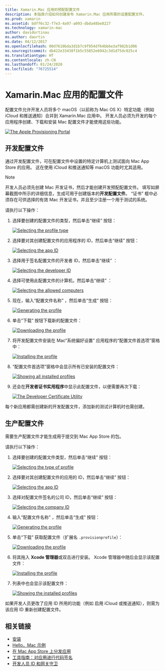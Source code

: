 ```yaml
---
title: Xamarin.Mac 应用的预配配置文件
description: 本指南介绍如何创建发布 Xamarin.Mac 应用所需的设置配置文件。
ms.prod: xamarin
ms.assetid: bdff6c32-f7e3-4a97-a093-dbda48be8227
ms.technology: xamarin-mac
author: davidortinau
ms.author: daortin
ms.date: 04/12/2017
ms.openlocfilehash: 00d7610bda3d1b7c9f954df64bb6e3af982b1d06
ms.sourcegitcommit: db422e33438f1b5c55852e6942c3d1d75dc025c4
ms.translationtype: HT
ms.contentlocale: zh-CN
ms.lasthandoff: 01/24/2020
ms.locfileid: "76725514"
---
```

# <a name="provisioning-profiles-for-xamarinmac-apps"></a>Xamarin.Mac 应用的配置文件

配置文件允许开发人员将多个 macOS（以前称为 Mac OS X）特定功能（例如 iCloud 和推送通知）合并到 Xamarin.Mac 应用中。 开发人员必须为开发的每个应用程序创建、下载和安装 Mac 配置文件才能使用这些功能。

[![](profiles-images/certif13.png "The Apple Provisioning Portal")](profiles-images/certif13.png#lightbox)

## <a name="development-provisioning-profile"></a>开发配置文件

通过开发配置文件，可在配置文件中设置的特定计算机上测试面向 Mac App Store 的应用。 这在使用 iCloud 和推送通知等 macOS 功能时尤其适用。

> [!NOTE]
> 开发人员必须先创建 Mac 开发证书，然后才能创建开发预配配置文件。 填写如屏幕截图中所示的详细信息，生成可用于创建版本的**开发配置文件**。 “证书”  框中必须存在可供选择的有效 Mac 开发证书，并且至少注册一个用于测试的系统。

请执行以下操作：

1. 选择要创建的配置文件的类型，然后单击“继续”  按钮：

    [![](profiles-images/certif14.png "Selecting the profile type")](profiles-images/certif14.png#lightbox)
2. 选择要对其创建配置文件的应用程序的 ID，然后单击“继续”  按钮：

    [![](profiles-images/certif15.png "Selecting the app ID")](profiles-images/certif15.png#lightbox)
3. 选择用于签名配置文件的开发者 ID，然后单击“继续”  ：

    [![](profiles-images/certif16.png "Selecting the developer ID")](profiles-images/certif16.png#lightbox)
4. 选择可使用此配置文件的计算机，然后单击“继续”  ：

    [![](profiles-images/certif17.png "Selecting the allowed computers")](profiles-images/certif17.png#lightbox)
5. 现在，输入“配置文件名称”  ，然后单击“生成”  按钮：

    [![](profiles-images/certif18.png "Generating the profile")](profiles-images/certif18.png#lightbox)
6. 单击“下载”  按钮下载新的配置文件：

    [![](profiles-images/certif19.png "Downloading the profile")](profiles-images/certif19.png#lightbox)
7. 将开发配置文件安装在 Mac“系统偏好设置”  应用程序的“配置文件首选项”窗格中：

    [![](profiles-images/certif20.png "Installing the profile")](profiles-images/certif20.png#lightbox)
8. “配置文件首选项”窗格中会显示所有已安装的配置文件：

    [![](profiles-images/image47.png "Showing all installed profiles")](profiles-images/image47.png#lightbox)
9. 还会在**开发者证书实用程序**中显示此配置文件，以便需要再次下载：

    [![](profiles-images/image48.png "The Developer Certificate Utility")](profiles-images/image48.png#lightbox)

每个新应用都需创建新的开发配置文件，添加新的测试计算机时也需创建。

## <a name="production-provisioning-profile"></a>生产配置文件

需要生产配置文件才能生成用于提交到 Mac App Store 的包。

请执行以下操作：

1. 选择要创建的配置文件类型，然后单击“继续”  按钮：

    [![](profiles-images/certif21.png "Selecting the type of profile")](profiles-images/certif21.png#lightbox)
2. 选择要对其创建配置文件的应用的 ID，然后单击“继续”  按钮：

    [![](profiles-images/certif15.png "Selecting the app ID")](profiles-images/certif15.png#lightbox)
3. 选择对配置文件签名的公司 ID，然后单击“继续”  按钮：

    [![](profiles-images/certif23.png "Selecting the company ID")](profiles-images/certif23.png#lightbox)
4. 输入“配置文件名称”  ，然后单击“生成”  按钮：

    [![](profiles-images/certif24.png "Generating the profile")](profiles-images/certif24.png#lightbox)
5. 单击“下载”  获取配置文件（扩展名 `.provisionprofile`）：

    [![](profiles-images/certif25.png "Downloading the profile")](profiles-images/certif25.png#lightbox)
6. 将其拖入 **Xcode 管理器**或双击进行安装。 Xcode 管理器中随后会显示该配置文件：

    [![](profiles-images/image51.png "Installing the profile")](profiles-images/image51.png#lightbox)
7. 列表中也会显示该配置文件：

    [![](profiles-images/certif26.png "Showing the installed profiles")](profiles-images/certif26.png#lightbox)

如果开发人员更改了应用 ID 所用的功能（例如 启用 iCloud 或推送通知），则需为该应用 ID 重新创建配置文件。

## <a name="related-links"></a>相关链接

- [安装](~//mac/get-started/installation.md)
- [Hello，Mac 示例](~//mac/get-started/hello-mac.md)
- [在 Mac App Store 上分发应用](https://developer.apple.com/devcenter/mac/checklist/)
- [工具指南：对应用进行代码签名](https://developer.apple.com/library/mac/#documentation/ToolsLanguages/Conceptual/OSXWorkflowGuide/CodeSigning/CodeSigning.html)
- [开发人员 ID 和网关守卫](https://developer.apple.com/developer-id/)
